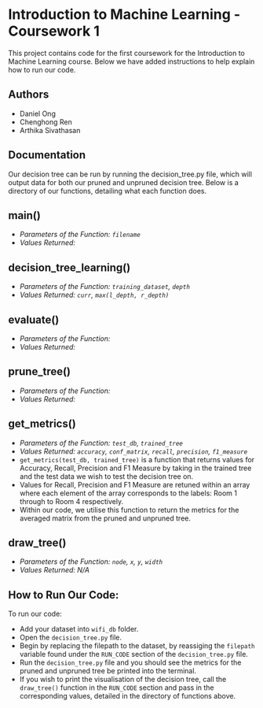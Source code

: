 # Introduction to Machine Learning - Coursework 1

This project contains code for the first coursework for the Introduction to Machine Learning course. Below we have added instructions to help explain how to run our code.


## Authors

- Daniel Ong
- Chenghong Ren
- Arthika Sivathasan 

## Documentation

Our decision tree can be run by running the decision_tree.py file, which will output data for both our pruned and unpruned decision tree. Below is a directory of our functions, detailing what each function does.

## main()
- _Parameters of the Function: `filename`_
- _Values Returned:_

## decision_tree_learning()
- _Parameters of the Function: `training_dataset`, `depth`_
- _Values Returned: `curr`, `max(l_depth, r_depth)`_


## evaluate()
- _Parameters of the Function:_
- _Values Returned:_

## prune_tree()
- _Parameters of the Function:_
- _Values Returned:_

## get_metrics()
- _Parameters of the Function: `test_db`, `trained_tree`_
- _Values Returned: `accuracy`, `conf_matrix`, `recall`, `precision`, `f1_measure`_
- `get_metrics(test_db, trained_tree)` is a function that returns values for Accuracy, Recall, Precision and F1 Measure by taking in the trained tree and the test data we wish to test the decision tree on. 
- Values for Recall, Precision and F1 Measure are retuned within an array where each element of the array corresponds to the labels: Room 1 through to Room 4 respectively. 
- Within our code, we utilise this function to return the metrics for the averaged matrix from the pruned and unpruned tree. 

## draw_tree()
- _Parameters of the Function: `node`, `x`, `y`, `width`_
- _Values Returned: N/A_


## How to Run Our Code:
To run our code:
- Add your dataset into `wifi_db` folder.
- Open the `decision_tree.py` file.
- Begin by replacing the filepath to the dataset, by reassiging the `filepath` variable found under the `RUN_CODE` section of the `decision_tree.py` file.
- Run the `decision_tree.py` file and you should see the metrics for the pruned and unpruned tree be printed into the terminal. 
- If you wish to print the visualisation of the decision tree, call the `draw_tree()` function in the `RUN_CODE` section and pass in the corresponding values, detailed in the directory of functions above.

